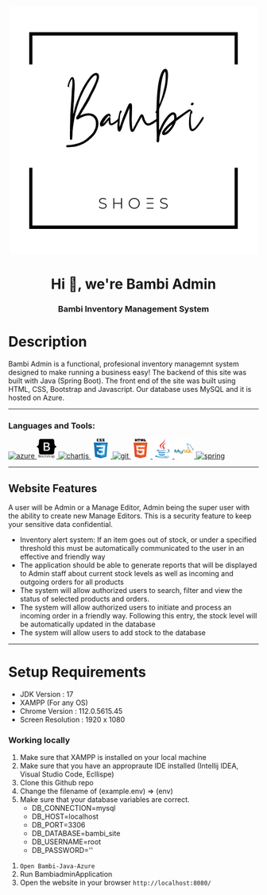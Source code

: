 <p align="center">
  <img src="bambi-photos/Bambi_Shoes_Logo_no-bg.png" alt="Bambi Shoes Logo">
</p>

<h1 align="center">Hi 👋, we're Bambi Admin</h1>
<h3 align="center">Bambi Inventory Management System</h3>

<h1>Description</h1>
Bambi Admin is a functional, profesional inventory managemnt system designed to make running a business easy!
The backend of this site was built with Java (Spring Boot). The front end of the site was built using HTML, CSS, Bootstrap and Javascript. Our database uses MySQL and it is hosted on Azure.

-------------------------------------------------------------------------------------------------

<h3 align="left">Languages and Tools:</h3>
<p align="left"> <a href="https://azure.microsoft.com/en-in/" target="_blank" rel="noreferrer"> <img src="https://www.vectorlogo.zone/logos/microsoft_azure/microsoft_azure-icon.svg" alt="azure" width="40" height="40"/> </a> <a href="https://getbootstrap.com" target="_blank" rel="noreferrer"> <img src="https://raw.githubusercontent.com/devicons/devicon/master/icons/bootstrap/bootstrap-plain-wordmark.svg" alt="bootstrap" width="40" height="40"/> </a> <a href="https://www.chartjs.org" target="_blank" rel="noreferrer"> <img src="https://www.chartjs.org/media/logo-title.svg" alt="chartjs" width="40" height="40"/> </a> <a href="https://www.w3schools.com/css/" target="_blank" rel="noreferrer"> <img src="https://raw.githubusercontent.com/devicons/devicon/master/icons/css3/css3-original-wordmark.svg" alt="css3" width="40" height="40"/> </a> <a href="https://git-scm.com/" target="_blank" rel="noreferrer"> <img src="https://www.vectorlogo.zone/logos/git-scm/git-scm-icon.svg" alt="git" width="40" height="40"/> </a> <a href="https://www.w3.org/html/" target="_blank" rel="noreferrer"> <img src="https://raw.githubusercontent.com/devicons/devicon/master/icons/html5/html5-original-wordmark.svg" alt="html5" width="40" height="40"/> </a> <a href="https://www.java.com" target="_blank" rel="noreferrer"> <img src="https://raw.githubusercontent.com/devicons/devicon/master/icons/java/java-original.svg" alt="java" width="40" height="40"/> </a> <a href="https://www.mysql.com/" target="_blank" rel="noreferrer"> <img src="https://raw.githubusercontent.com/devicons/devicon/master/icons/mysql/mysql-original-wordmark.svg" alt="mysql" width="40" height="40"/> </a> <a href="https://spring.io/" target="_blank" rel="noreferrer"> <img src="https://www.vectorlogo.zone/logos/springio/springio-icon.svg" alt="spring" width="40" height="40"/> </a> </p>

-------------------------------------------------------------------------------------------------

<h2>Website Features</h2>
A user will be Admin or a Manage Editor, Admin being the super user with the ability to create new Manage Editors. This is a security feature to keep your sensitive data confidential. 

<ul>
  <li>Inventory alert system: If an item goes out of stock, or under a specified threshold this must be automatically
communicated to the user in an effective and friendly way</li>
  <li>The application should be able to generate reports that will be displayed to Admin staff about current stock
levels as well as incoming and outgoing orders for all products</li>
  <li>The system will allow authorized users to search, filter and view the status of selected products and orders.</li>
  <li>The system will allow authorized users to initiate and process an incoming order in a friendly way. Following
this entry, the stock level will be automatically updated in the database
</li>
  <li>The system will allow users to add stock to the database</li>
</ul>

-------------------------------------------------------------------------------------------------

<h1>Setup Requirements</h1>
<ul>
  <li>JDK Version : 17</li>
  <li>XAMPP (For any OS)</li>
  <li>Chrome Version : 112.0.5615.45</li>
  <li>Screen Resolution : 1920 x 1080</li>
</ul>


<h3>Working locally</h3>
<ol>
  <li>Make sure that XAMPP is installed on your local machine</li>
  <li>Make sure that you have an appropraute IDE installed (Intellij IDEA, Visual Studio Code, Ecllispe)</li>
  <li>Clone this Github repo</li>
  <li>Change the filename of (example.env) => (env)</li>
  <li>
    Make sure that your database variables are correct.
        <ul>
            <li>DB_CONNECTION=mysql</li>
            <li>DB_HOST=localhost</li>
            <li>DB_PORT=3306</li>
            <li>DB_DATABASE=bambi_site</li>
            <li>DB_USERNAME=root</li>
            <li>DB_PASSWORD=''</li>
        </ul>
  </li>
</ol>

1. `Open Bambi-Java-Azure`
2. Run BambiadminApplication
3. Open the website in your browser `http://localhost:8080/`
